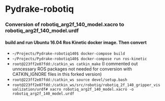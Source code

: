 # Pydrake-robotiq

### Conversion of robotiq_arg2f_140_model.xacro to robotiq_arg2f_140_model.urdf

#### build and run Ubuntu 16.04 Ros Kinetic docker image. Then convert

- `~/Projects/Pydrake-robotiq140$ docker-compose build`
- `~/Projects/Pydrake-robotiq140$ docker-compose run ros-kinetic`
- `root@223ff2e07fdd:/catkin_ws catkin_make` (I commented out unncessary ROS packages not needed for conversion with CATKIN_IGNORE files in this forked version)
- `root@223ff2e07fdd:/catkin_ws source devel/setup.bash`
- `root@223ff2e07fdd:/catkin_ws/src/robotiq/robotiq_2f_140_gripper_visualization/urdf# xacro robotiq_arg2f_140_model.xacro -o robotiq_arg2f_140_model.urdf`
